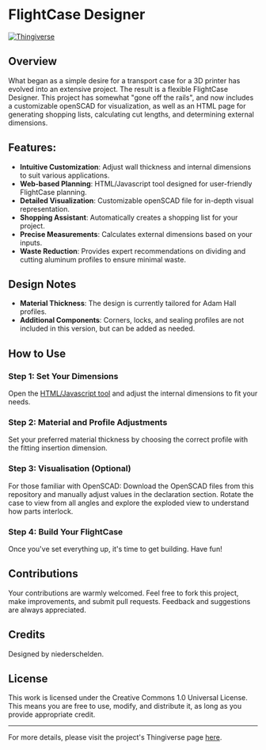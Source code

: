 # FlightCase Designer

[![Thingiverse](https://img.shields.io/badge/Available_on-Thingiverse-blue.svg?style=flat-square)](https://www.thingiverse.com/thing:6172123)

## Overview

What began as a simple desire for a transport case for a 3D printer has evolved into an extensive project. The result is a flexible FlightCase Designer. This project has somewhat "gone off the rails", and now includes a customizable openSCAD for visualization, as well as an HTML page for generating shopping lists, calculating cut lengths, and determining external dimensions.

## Features:

- **Intuitive Customization**: Adjust wall thickness and internal dimensions to suit various applications.
- **Web-based Planning**: HTML/Javascript tool designed for user-friendly FlightCase planning.
- **Detailed Visualization**: Customizable openSCAD file for in-depth visual representation.
- **Shopping Assistant**: Automatically creates a shopping list for your project.
- **Precise Measurements**: Calculates external dimensions based on your inputs.
- **Waste Reduction**: Provides expert recommendations on dividing and cutting aluminum profiles to ensure minimal waste.

## Design Notes

- **Material Thickness**: The design is currently tailored for Adam Hall profiles.
- **Additional Components**: Corners, locks, and sealing profiles are not included in this version, but can be added as needed.

## How to Use

### Step 1: Set Your Dimensions
Open the [HTML/Javascript tool](https://niederschelden.github.io/flightcaseplaner/) and adjust the internal dimensions to fit your needs.

### Step 2: Material and Profile Adjustments
Set your preferred material thickness by choosing the correct profile with the fitting insertion dimension.

### Step 3: Visualisation (Optional)
For those familiar with OpenSCAD: Download the OpenSCAD files from this repository and manually adjust values in the declaration section. Rotate the case to view from all angles and explore the exploded view to understand how parts interlock.

### Step 4: Build Your FlightCase
Once you've set everything up, it's time to get building. Have fun!


## Contributions

Your contributions are warmly welcomed. Feel free to fork this project, make improvements, and submit pull requests. Feedback and suggestions are always appreciated.

## Credits

Designed by niederschelden.

## License

This work is licensed under the Creative Commons 1.0 Universal License. This means you are free to use, modify, and distribute it, as long as you provide appropriate credit.

---

For more details, please visit the project's Thingiverse page [here](https://www.thingiverse.com/thing:6172123).
